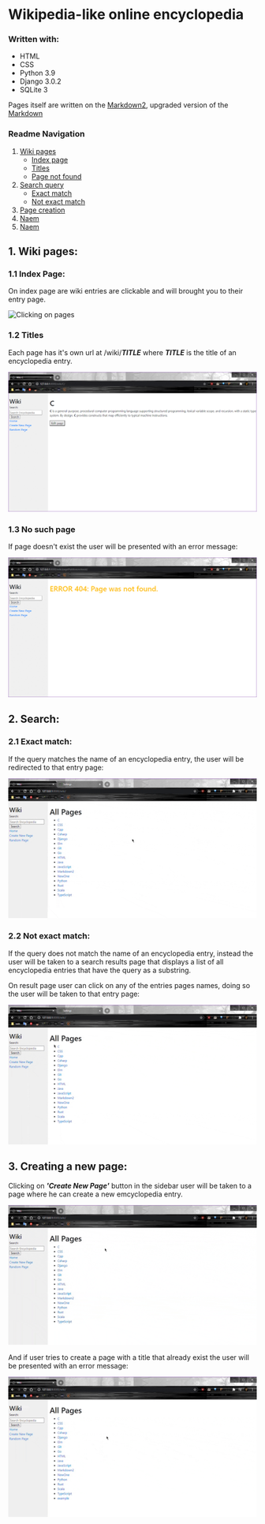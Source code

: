 # Wikipedia-like online encyclopedia

### Written with:

* HTML
* CSS
* Python 3.9
* Django 3.0.2
* SQLite 3

Pages itself are written on the [Markdown2](https://github.com/trentm/python-markdown2), upgraded version of the [Markdown](https://en.wikipedia.org/wiki/Markdown)

### Readme Navigation

1. [Wiki pages](#1-wiki-pages)  
    * [Index page](#11-index-page)
    * [Titles](#12-titles)
    * [Page not found](#13-no-such-page)
2. [Search query](#2-search)  
    *  [Exact match](#21-exact-match)
    *  [Not exact match](#22-not-exact-match)
3. [Page creation](#3-creating-a-new-page)  
4. [Naem](#4-source)  
5. [Naem](#5-source)  



## 1. Wiki pages:

### 1.1 Index Page:

On index page are wiki entries are clickable and will brought you to their entry page.

![Clicking on pages](/media/clicking-on-pages.gif) 

### 1.2 Titles
Each page has it's own url at /wiki/__*TITLE*__ where __*TITLE*__ is the title of an encyclopedia entry.

![Title page](/media/title-pages.gif)

### 1.3 No such page
If page doesn't exist the user will be presented with an error message:

![page does not exist](/media/pages404.gif)
## 2. Search:

### 2.1 Exact match:
If the query matches the name of an encyclopedia entry, the user will be redirected to that entry page:

![exact search match](/media/search-exact-match.gif)
### 2.2 Not exact match:

If the query does not match the name of an encyclopedia entry, instead the user will be taken to a search results page that displays a list of all encyclopedia entries that have the query as a substring.

On result page user can click on any of the entries pages names, doing so the user will be taken to that entry page:

![not exact search match](/media/search-not-exact-match.gif)

## 3. Creating a new page:

Clicking on _**'Create New Page'**_ button in the sidebar user will be taken to a page where he can create a new emcyclopedia entry.

![Creating a new page](/media/create-page-example.gif)

And if user tries to create a page with a title that already exist the user will be presented with an error message:

![Page already exist](/media/page-already-exist.gif)

